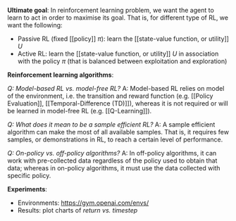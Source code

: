 **Ultimate goal**: In reinforcement learning problem, we want the agent to learn to act in order to maximise its goal. That is, for different type of RL, we want the following:
- Passive RL (fixed [[policy]] $\pi$): learn the [[state-value function, or utility]] $U$
- Active RL: learn the [[state-value function, or utility]] $U$ in association with the policy $\pi$ (that is balanced between exploitation and exploration)

**Reinforcement learning algorithms**:

*Q: Model-based RL vs. model-free RL?*
A: Model-based RL relies on model of the environment, i.e. the transition and reward function (e.g. [[Policy Evaluation]], [[Temporal-Difference (TD)]]), whereas it is not required or will be learned in model-free RL (e.g. [[Q-Learning]]).

*Q: What does it mean to be a sample efficient RL?*
A: A sample efficient algorithm can make the most of all available samples. That is, it requires few samples, or demonstrations in RL, to reach a certain level of performance.

*Q: On-policy vs. off-policy algorithms?*
A: In off-policy algorithms, it can work with pre-collected data regardless of the policy used to obtain that data; whereas in on-policy algorithms, it must use the data collected with specific policy.

**Experiments**:
- Environments: https://gym.openai.com/envs/
- Results: plot charts of *return vs. timestep*